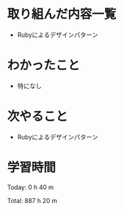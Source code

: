# 取り組んだ内容一覧
- Rubyによるデザインパターン

# わかったこと
- 特になし

# 次やること
- Rubyによるデザインパターン

# 学習時間
Today: 0 h 40 m

Total: 887 h 20 m
